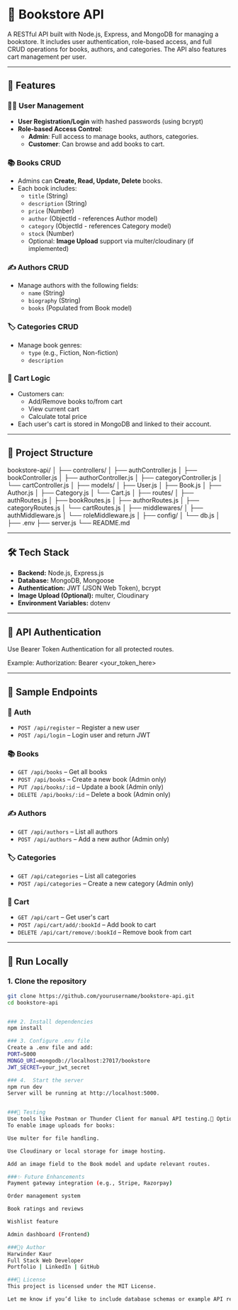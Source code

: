 # 📘 Bookstore API

A RESTful API built with Node.js, Express, and MongoDB for managing a bookstore. It includes user authentication, role-based access, and full CRUD operations for books, authors, and categories. The API also features cart management per user.

---

## 🚀 Features

### 🧑‍💼 User Management
- **User Registration/Login** with hashed passwords (using bcrypt)
- **Role-based Access Control**: 
  - **Admin**: Full access to manage books, authors, categories.
  - **Customer**: Can browse and add books to cart.

### 📚 Books CRUD
- Admins can **Create, Read, Update, Delete** books.
- Each book includes:
  - `title` (String)
  - `description` (String)
  - `price` (Number)
  - `author` (ObjectId - references Author model)
  - `category` (ObjectId - references Category model)
  - `stock` (Number)
  - Optional: **Image Upload** support via multer/cloudinary (if implemented)

### ✍️ Authors CRUD
- Manage authors with the following fields:
  - `name` (String)
  - `biography` (String)
  - `books` (Populated from Book model)

### 🏷️ Categories CRUD
- Manage book genres:
  - `type` (e.g., Fiction, Non-fiction)
  - `description`

### 🛒 Cart Logic
- Customers can:
  - Add/Remove books to/from cart
  - View current cart
  - Calculate total price
- Each user's cart is stored in MongoDB and linked to their account.

---

## 📁 Project Structure

bookstore-api/
│
├── controllers/
│ ├── authController.js
│ ├── bookController.js
│ ├── authorController.js
│ ├── categoryController.js
│ └── cartController.js
│
├── models/
│ ├── User.js
│ ├── Book.js
│ ├── Author.js
│ ├── Category.js
│ └── Cart.js
│
├── routes/
│ ├── authRoutes.js
│ ├── bookRoutes.js
│ ├── authorRoutes.js
│ ├── categoryRoutes.js
│ └── cartRoutes.js
│
├── middlewares/
│ ├── authMiddleware.js
│ └── roleMiddleware.js
│
├── config/
│ └── db.js
│
├── .env
├── server.js
└── README.md


---

## 🛠️ Tech Stack

- **Backend:** Node.js, Express.js
- **Database:** MongoDB, Mongoose
- **Authentication:** JWT (JSON Web Token), bcrypt
- **Image Upload (Optional):** multer, Cloudinary
- **Environment Variables:** dotenv

---

## 🔐 API Authentication

Use Bearer Token Authentication for all protected routes.

Example:
Authorization: Bearer <your_token_here>


---

## 📌 Sample Endpoints

### 🔑 Auth
- `POST /api/register` – Register a new user
- `POST /api/login` – Login user and return JWT

### 📚 Books
- `GET /api/books` – Get all books
- `POST /api/books` – Create a new book (Admin only)
- `PUT /api/books/:id` – Update a book (Admin only)
- `DELETE /api/books/:id` – Delete a book (Admin only)

### ✍️ Authors
- `GET /api/authors` – List all authors
- `POST /api/authors` – Add a new author (Admin only)

### 🏷️ Categories
- `GET /api/categories` – List all categories
- `POST /api/categories` – Create a new category (Admin only)

### 🛒 Cart
- `GET /api/cart` – Get user's cart
- `POST /api/cart/add/:bookId` – Add book to cart
- `DELETE /api/cart/remove/:bookId` – Remove book from cart

---

## 🧪 Run Locally

### 1. Clone the repository
```bash
git clone https://github.com/yourusername/bookstore-api.git
cd bookstore-api


### 2. Install dependencies
npm install

### 3. Configure .env file
Create a .env file and add:
PORT=5000
MONGO_URI=mongodb://localhost:27017/bookstore
JWT_SECRET=your_jwt_secret

### 4.  Start the server
npm run dev
Server will be running at http://localhost:5000.


###🧪 Testing
Use tools like Postman or Thunder Client for manual API testing.📸 Optional: Image Upload (If implemented)
To enable image uploads for books:

Use multer for file handling.

Use Cloudinary or local storage for image hosting.

Add an image field to the Book model and update relevant routes.

###✨ Future Enhancements
Payment gateway integration (e.g., Stripe, Razorpay)

Order management system

Book ratings and reviews

Wishlist feature

Admin dashboard (Frontend)

###🙋‍♀️ Author
Harwinder Kaur
Full Stack Web Developer
Portfolio | LinkedIn | GitHub

###📄 License
This project is licensed under the MIT License.

Let me know if you’d like to include database schemas or example API requests as well.








